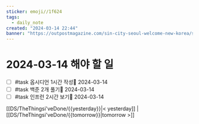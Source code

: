 ```yaml
---
sticker: emoji//1f624
tags:
  - daily_note
created: "2024-03-14 22:44"
banner: "https://outpostmagazine.com/sin-city-seoul-welcome-new-korea/seoul-skyline-photo/"
---
```


# 2024-03-14 해야 할 일

- [ ] #task 옵시디언 1시간 작성📅 2024-03-14
- [ ] #task 백준 2개 풀기📅 2024-03-14
- [ ] #task 인프런 2시간 보기📅 2024-03-14

[[DS/TheThingsi'veDone/{{yesterday}}|< yesterday]] | [[DS/TheThingsi'veDone/{{tomorrow}}|tomorrow >]]